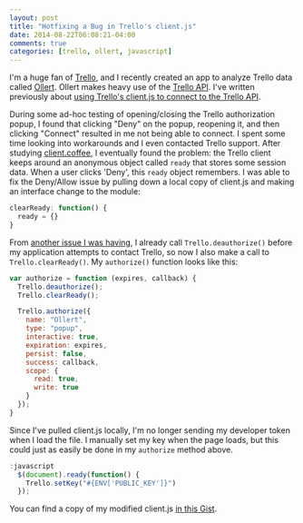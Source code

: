 ```yaml
---
layout: post
title: "Hotfixing a Bug in Trello's client.js"
date: 2014-08-22T06:08:21-04:00
comments: true
categories: [trello, ollert, javascript]
---
```


I'm a huge fan of [Trello](https://trello.com), and I recently created an app to analyze Trello data called [Ollert](https://ollertapp.com). Ollert makes heavy use of the [Trello API](http://trello.com/docs). I've written previously about [using Trello's client.js to connect to the Trello API](/blog/2014/03/18/connecting-to-the-trello-api/).

During some ad-hoc testing of opening/closing the Trello authorization popup, I found that clicking "Deny" on the popup, reopening it, and then clicking "Connect" resulted in me not being able to connect. I spent some time looking into workarounds and I even contacted Trello support. After studying [client.coffee](https://trello.com/1/client.coffee), I eventually found the problem: the Trello client keeps around an anonymous object called `ready` that stores some session data. When a user clicks 'Deny', this `ready` object remembers. I was able to fix the Deny/Allow issue by pulling down a local copy of client.js and making an interface change to the module:

``` javascript client.js
clearReady: function() {
  ready = {}
}
```

From [another issue I was having](/blog/2014/07/07/deauthorizing-token-with-the-trello-client/), I already call `Trello.deauthorize()` before my application attempts to contact Trello, so now I also make a call to `Trello.clearReady()`. My `authorize()` function looks like this:

``` javascript trello-controller.js
var authorize = function (expires, callback) {
  Trello.deauthorize();
  Trello.clearReady();

  Trello.authorize({
    name: "Ollert",
    type: "popup",
    interactive: true,
    expiration: expires,
    persist: false,
    success: callback,
    scope: {
      read: true,
      write: true
    }
  });
}
```

Since I've pulled client.js locally, I'm no longer sending my developer token when I load the file. I manually set my key when the page loads, but this could just as easily be done in my `authorize` method above.

``` javascript layout.haml
:javascript
  $(document).ready(function() {
    Trello.setKey("#{ENV['PUBLIC_KEY']}")
  });
```

You can find a copy of my modified client.js [in this Gist](https://gist.github.com/larryprice/1e67ddcd53c686fbc1de).
